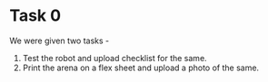 # Task 0
We were given two tasks - 
1. Test the robot and upload checklist for the same.
2. Print the arena on a flex sheet and upload a photo of the same.
